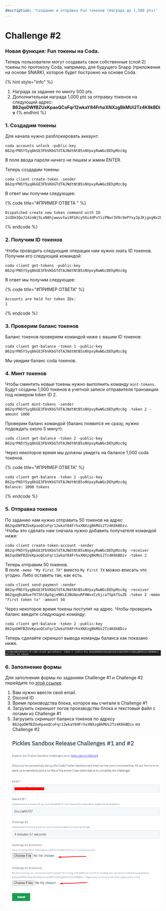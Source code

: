 ```yaml
---
description: 'Создание и отправка Fun токенов (Награда до 1,500 pts)'
---
```


# Challenge \#2

### **Новая функция: Fun токены на Coda.**

Теперь пользователи могут создавать свои собственные \(слой 2\) токены по протоколу Coda, например, для будущего Snapp \(приложения на основе SNARK\), которое будет построено на основе Coda.

{% hint style="info" %}
1. Награда за задание по минту 500 pts.
2. Дополнительная награда 1,000 pts за отправку токенов на следующий адрес: **B62qoDWfBZUxKpaoQCoFqr12wkaY84FrhxXNXzgBkMUi2Tz4K8kBDiv**
{% endhint %}

### 1. Создадим токены

Для начала нужно разблокировать аккаунт:

```text
coda accounts unlock -public-key B62qrPN5Y5yq8kGE3FbVKbGTdTAJNdtNtB5sNVpxyRwWGcDEhpMzc8g
```

В поле ввода пароля ничего не пишем и жмем ENTER.

Теперь создадим токены:

```text
coda client create-token -sender B62qrPN5Y5yq8kGE3FbVKbGTdTAJNdtNtB5sNVpxyRwWGcDEhpMzc8g
```

В ответ мы получим следующее:

{% code title="\#ПРИМЕР ОТВЕТА " %}
```text
Dispatched create new token command with ID 2cUDm3QoJ14znWj5LxN8hjwwuvtwi9FGXcy56i4dPvYizPNwr3V9c9ePYxy3pJKjgogNx28jwHhqupi6wHFgXBmU5iX27iK1zUvJarj6wJsUG8segWXc4LGPed66YbYk3u9HiWw4v8cYYEqcy1mU6hqfj5JPMPthEBifxUMHZTqCwZmYWSdiERxB6PtPEdXVraWaYPVU4Q8vtpSN7oSTK1AXyXLYYR835CBrNSmgbLvoBDNroCKwcQrzw4b76BFNLe6EuWvBcMgX6npeeAbPg8z8iJ4PKz3gA64o1Y72kCrqyqus718LwXcmp5jxsYvJB2CJHzyZ
```
{% endcode %}

### 2. Получим ID токенов

Чтобы проводить следующие операции нам нужно знать ID токенов. Получим его следующей командой:

```text
coda client get-tokens -public-key B62qrPN5Y5yq8kGE3FbVKbGTdTAJNdtNtB5sNVpxyRwWGcDEhpMzc8g
```

В ответ мы получим следующее:

{% code title="\#ПРИМЕР ОТВЕТА" %}
```text
Accounts are held for token IDs:
1
```
{% endcode %}

### 3. Проверим баланс токенов

Баланс токенов проверяем командой ниже с вашим ID токенов:

```text
coda client get-balance -token 1 -public-key B62qrPN5Y5yq8kGE3FbVKbGTdTAJNdtNtB5sNVpxyRwWGcDEhpMzc8g
```

Мы увидим баланс coda токенов.

### 4. Минт токенов

Чтобы сминтить новые токены нужно выполнить команду `mint-tokens`. Будут созданы 1,000 токенов в учетной записи отправителя транзакции под номером token ID 2.

```text
coda client mint-tokens -sender B62qrPN5Y5yq8kGE3FbVKbGTdTAJNdtNtB5sNVpxyRwWGcDEhpMzc8g -token 2 -amount 1000
```

Проверим баланс командой \(баланс появится не сразу, нужно подождать около 5 минут\):

```text
coda client get-balance -token 2 -public-key B62qrPN5Y5yq8kGE3FbVKbGTdTAJNdtNtB5sNVpxyRwWGcDEhpMzc8g
```

Через некоторое время мы должны увидеть на балансе 1,000 coda токенов.

{% code title="\#ПРИМЕР ОТВЕТА" %}
```text
coda client get-balance -token 2 -public-key B62qrPN5Y5yq8kGE3FbVKbGTdTAJNdtNtB5sNVpxyRwWGcDEhpMzc8g
Balance: 1000 tokens
```
{% endcode %}

### 5. Отправка токенов

По заданию нам нужно отправить 50 токенов на адрес `B62qoDWfBZUxKpaoQCoFqr12wkaY84FrhxXNXzgBkMUi2Tz4K8kBDiv`.  
Чтобы это сделать нам сначала нужно добавить получателя командой ниже:

```text
coda client create-token-account -sender B62qrPN5Y5yq8kGE3FbVKbGTdTAJNdtNtB5sNVpxyRwWGcDEhpMzc8g -receiver B62qoDWfBZUxKpaoQCoFqr12wkaY84FrhxXNXzgBkMUi2Tz4K8kBDiv -token 2
```

Теперь отправим 50 токенов.   
В поле `-memo "My First TX"` вместо `My First TX` можно вписать что угодно. Либо оставить так, как есть.

```text
coda client send-payment -sender B62qrPN5Y5yq8kGE3FbVKbGTdTAJNdtNtB5sNVpxyRwWGcDEhpMzc8g -receiver B62qpq8sA8uef6T5htApSgjeNKLE2BUAeuRFHWvxCzbjca7SpkfSuZE -token 2 -memo "First token tx" -amount 50
```

Через некоторое время токены поступят на адрес. Чтобы проверить баланс введите следующую команду:

```text
coda client get-balance -token 2 -public-key B62qoDWfBZUxKpaoQCoFqr12wkaY84FrhxXNXzgBkMUi2Tz4K8kBDiv
```

Теперь сделайте скриншот вывода команды баланса как показано ниже. 

![](../.gitbook/assets/image%20%283%29.png)

### 6. Заполнение формы

Для заполнения формы по заданиям Challenge \#1 и Challenge \#2 перейдите по [этой ссылке](https://share.hsforms.com/1V-gRVnWZSLehZVB_F3sacQ4xuul). 

1. Вам нужно ввести свой email.
2. Discord ID
3. Время производства блока, которое мы считали в Challenge \#1
4. Загрузить скриншот логов производства блока и текстовый файл с логами из Challenge \#1
5. Загрузить скриншот баланса токенов по адресу `B62qoDWfBZUxKpaoQCoFqr12wkaY84FrhxXNXzgBkMUi2Tz4K8kBDiv` из Challenge \#2

![](../.gitbook/assets/image%20%284%29.png)

